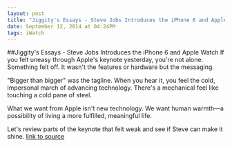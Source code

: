 ```yaml
---
layout: post
title: "Jiggity's Essays - Steve Jobs Introduces the iPhone 6 and Apple Watch"
date: September 12, 2014 at 04:24PM
tags: iWatch
---
```

##Jiggity's Essays - Steve Jobs Introduces the iPhone 6 and Apple Watch
If you felt uneasy through Apple's keynote yesterday, you're not alone. Something felt off. It wasn't the features or hardware but the messaging. 

&quot;Bigger than bigger&quot; was the tagline. When you hear it, you feel the cold, impersonal march of advancing technology. There's a mechanical feel like touching a cold pane of steel. 

What we want from Apple isn't new technology. We want human warmth—a possibility of living a more fulfilled, meaningful life. 

Let's review parts of the keynote that felt weak and see if Steve can make it shine.
[link to source](http://ift.tt/1ADEBfC) 
